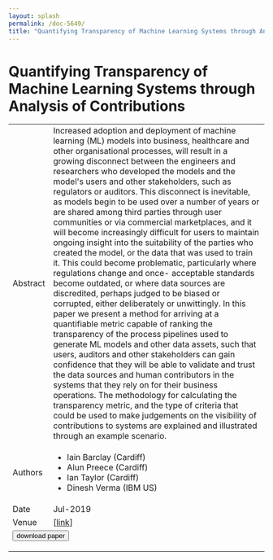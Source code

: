 ```yaml
---
layout: splash
permalink: /doc-5649/
title: "Quantifying Transparency of Machine Learning Systems through Analysis of Contributions"
---
```


# Quantifying Transparency of Machine Learning Systems through Analysis of Contributions

<table>
    <tbody>
    <tr>
        <td>Abstract</td>
        <td>Increased adoption and deployment of machine learning (ML) models into business, healthcare and other organisational processes, will result in a growing disconnect between the engineers and researchers who developed the models and the model's users and other stakeholders, such as regulators or auditors. This disconnect is inevitable, as models begin to be used over a number of years or are shared among third parties through user communities or via commercial marketplaces, and it will become increasingly difficult for users to maintain ongoing insight into the suitability of the parties who created the model, or the data that was used to train it. This could become problematic, particularly where regulations change and once- acceptable standards become outdated, or where data sources are discredited, perhaps judged to be biased or corrupted, either deliberately or unwittingly. In this paper we present a method for arriving at a quantifiable metric capable of ranking the transparency of the process pipelines used to generate ML models and other data assets, such that users, auditors and other stakeholders can gain confidence that they will be able to validate and trust the data sources and human contributors in the systems that they rely on for their business operations. The methodology for calculating the transparency metric, and the type of criteria that could be used to make judgements on the visibility of contributions to systems are explained and illustrated through an example scenario.</td>
    </tr>
    <tr>
        <td>Authors</td>
        <td>
            <ul>
                <li>Iain Barclay (Cardiff)</li>
                <li>Alun Preece (Cardiff)</li>
                <li>Ian Taylor (Cardiff)</li>
                <li>Dinesh Verma (IBM US)</li>
            </ul>
        </td>
    </tr>
    <tr>
        <td>Date</td>
        <td>Jul-2019</td>
    </tr>
    <tr>
        <td>Venue</td>
        <td> [<a href="https://arxiv.org/pdf/1907.03483.pdf">link</a>]</td>
    </tr>
        <tr>
            <td colspan="2">
                <form method="get" action="https://ibm.box.com/v/doc-5649-paper">
                    <button type="submit">download paper</button>
                </form>
            </td>
        </tr>
    </tbody>
</table>
